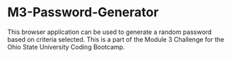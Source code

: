 # M3-Password-Generator
This browser application can be used to generate a random password based on criteria selected. This is a part of the Module 3 Challenge for the Ohio State University Coding Bootcamp.
